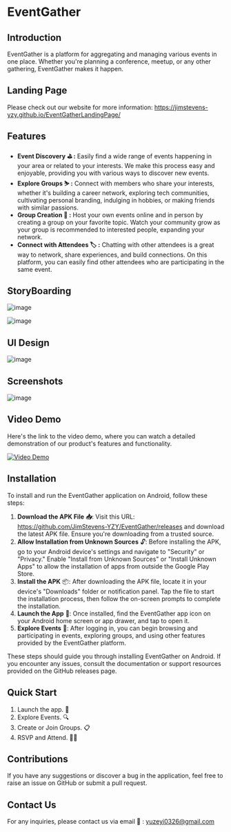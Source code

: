 # EventGather

## Introduction

EventGather is a platform for aggregating and managing various events in one place. Whether you're planning a conference, meetup, or any other gathering, EventGather makes it happen.

## Landing Page

Please check out our website for more information: https://jimstevens-yzy.github.io/EventGatherLandingPage/

## Features

- **Event Discovery :golf: :** Easily find a wide range of events happening in your area or related to your interests. We make this process easy and enjoyable, providing you with various ways to discover new events.
- **Explore Groups ⛷ :** Connect with members who share your interests, whether it's building a career network, exploring tech communities, cultivating personal branding, indulging in hobbies, or making friends with similar passions.
- **Group Creation 💬 :** Host your own events online and in person by creating a group on your favorite topic. Watch your community grow as your group is recommended to interested people, expanding your network.
- **Connect with Attendees :label: :** Chatting with other attendees is a great way to network, share experiences, and build connections. On this platform, you can easily find other attendees who are participating in the same event.

## StoryBoarding

![image](https://seniorassistant.oss-cn-hangzhou.aliyuncs.com/omg-img-path/Md3.png)

![image](https://seniorassistant.oss-cn-hangzhou.aliyuncs.com/omg-img-path/Md4.png)

## UI Design

![image](https://seniorassistant.oss-cn-hangzhou.aliyuncs.com/omg-img-path/Md2.png)

## Screenshots
![image](https://seniorassistant.oss-cn-hangzhou.aliyuncs.com/omg-img-path/Md1.png)

## Video Demo

Here's the link to the video demo, where you can watch a detailed demonstration of our product's features and functionality. 

[![Video Demo](https://seniorassistant.oss-cn-hangzhou.aliyuncs.com/omg-img-path/Md5.png)](https://seniorassistant.oss-cn-hangzhou.aliyuncs.com/omg-img-path/EventGather.mp4)

## Installation

To install and run the EventGather application on Android, follow these steps:

1. **Download the APK File** **📥**: Visit this URL: https://github.com/JimStevens-YZY/EventGather/releases and download the latest APK file. Ensure you're downloading from a trusted source.
2. **Allow Installation from Unknown Sources** 🔓: Before installing the APK, go to your Android device's settings and navigate to "Security" or "Privacy." Enable "Install from Unknown Sources" or "Install Unknown Apps" to allow the installation of apps from outside the Google Play Store.
3. **Install the APK** 📦: After downloading the APK file, locate it in your device's "Downloads" folder or notification panel. Tap the file to start the installation process, then follow the on-screen prompts to complete the installation.
4. **Launch the App** **🚀**: Once installed, find the EventGather app icon on your Android home screen or app drawer, and tap to open it.
5. **Explore Events** 🔎: After logging in, you can begin browsing and participating in events, exploring groups, and using other features provided by the EventGather platform.

These steps should guide you through installing EventGather on Android. If you encounter any issues, consult the documentation or support resources provided on the GitHub releases page.

## Quick Start

1. Launch the app. :iphone:
2. Explore Events. 🔍
3. Create or Join Groups. 📋
4. RSVP and Attend. 🙋‍♂️

## Contributions

If you have any suggestions or discover a bug in the application, feel free to raise an issue on GitHub or submit a pull request.

##  Contact Us

For any inquiries, please contact us via email :e-mail: : yuzeyi0326@gmail.com 
